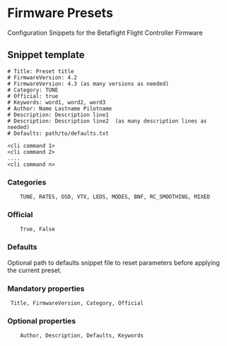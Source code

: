 # Firmware Presets

Configuration Snippets for the Betaflight Flight Controller Firmware


## Snippet template

```
# Title: Preset title
# FirmwareVersion: 4.2
# FirmwareVersion: 4.3 (as many versions as needed)
# Category: TUNE
# Official: true
# Keywords: word1, word2, word3
# Author: Name Lastname Pilotname
# Description: Description line1
# Description: Description line2  (as many description lines as needed)
# Defaults: path/to/defaults.txt

<cli command 1>
<cli command 2>
....
<cli command n>
```

### Categories
```
    TUNE, RATES, OSD, VTX, LEDS, MODES, BNF, RC_SMOOTHING, MIXED
```

### Official
```
    True, False
```

### Defaults
Optional path to defaults snippet file to reset parameters before applying the current preset.

### Mandatory properties
```
 Title, FirmwareVersion, Category, Official
```

### Optional properties
```
    Author, Description, Defaults, Keywords
```
